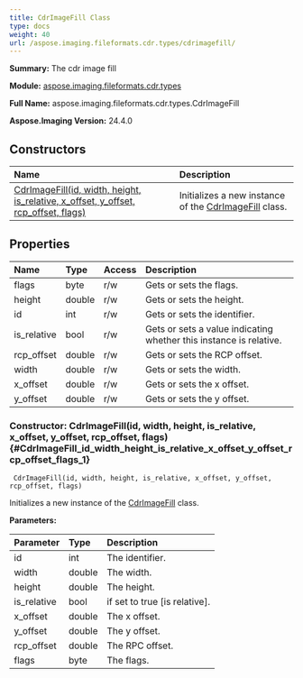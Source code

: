 ```yaml
---
title: CdrImageFill Class
type: docs
weight: 40
url: /aspose.imaging.fileformats.cdr.types/cdrimagefill/
---
```


**Summary:** The cdr image fill

**Module:** [aspose.imaging.fileformats.cdr.types](/imaging/python-net/aspose.imaging.fileformats.cdr.types/)

**Full Name:** aspose.imaging.fileformats.cdr.types.CdrImageFill

**Aspose.Imaging Version:** 24.4.0

## **Constructors**
| **Name** | **Description** |
| :- | :- |
| [CdrImageFill(id, width, height, is_relative, x_offset, y_offset, rcp_offset, flags)](#CdrImageFill_id_width_height_is_relative_x_offset_y_offset_rcp_offset_flags_1) | Initializes a new instance of the [CdrImageFill](/imaging/python-net/aspose.imaging.fileformats.cdr.types/cdrimagefill/) class. |
## **Properties**
| **Name** | **Type** | **Access** | **Description** |
| :- | :- | :- | :- |
| flags | byte | r/w | Gets or sets the flags. |
| height | double | r/w | Gets or sets the height. |
| id | int | r/w | Gets or sets the identifier. |
| is_relative | bool | r/w | Gets or sets a value indicating whether this instance is relative. |
| rcp_offset | double | r/w | Gets or sets the RCP offset. |
| width | double | r/w | Gets or sets the width. |
| x_offset | double | r/w | Gets or sets the x offset. |
| y_offset | double | r/w | Gets or sets the y offset. |


### Constructor: CdrImageFill(id, width, height, is_relative, x_offset, y_offset, rcp_offset, flags) {#CdrImageFill_id_width_height_is_relative_x_offset_y_offset_rcp_offset_flags_1}


```
 CdrImageFill(id, width, height, is_relative, x_offset, y_offset, rcp_offset, flags) 
```

Initializes a new instance of the [CdrImageFill](/imaging/python-net/aspose.imaging.fileformats.cdr.types/cdrimagefill/) class.

**Parameters:**

| Parameter | Type | Description |
| :- | :- | :- |
| id | int | The identifier. |
| width | double | The width. |
| height | double | The height. |
| is_relative | bool | if set to <c>true</c> [is relative]. |
| x_offset | double | The x offset. |
| y_offset | double | The y offset. |
| rcp_offset | double | The RPC offset. |
| flags | byte | The flags. |

